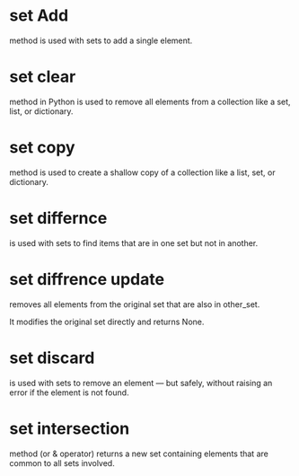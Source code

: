 # set Add
method is used with sets to add a single element.
# set clear
method in Python is used to remove all elements from a collection like a set, list, or dictionary.

# set copy
 method is used to create a shallow copy of a collection like a list, set, or dictionary.
 # set differnce
is used with sets to find items that are in one set but not in another.
# set diffrence update
removes all elements from the original set that are also in other_set.

It modifies the original set directly and returns None.
# set discard
 is used with sets to remove an element — but safely, without raising an error if the element is not found.
 # set intersection
 method (or & operator) returns a new set containing elements that are common to all sets involved.


